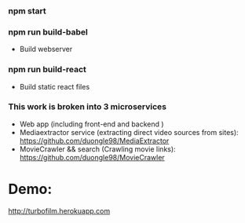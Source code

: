 
### npm start

### npm run build-babel
  
- Build webserver

### npm run build-react

- Build static react files

### This work is broken into 3 microservices

- Web app (including front-end and backend )
- Mediaextractor service (extracting direct video sources from sites): https://github.com/duongle98/MediaExtractor
- MovieCrawler && search (Crawling movie links): https://github.com/duongle98/MovieCrawler

# Demo:
http://turbofilm.herokuapp.com
